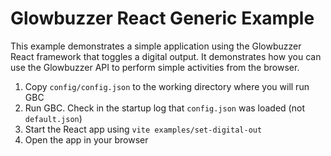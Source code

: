 # Glowbuzzer React Generic Example

This example demonstrates a simple application using the Glowbuzzer React framework that toggles a digital output. It demonstrates how you can use the Glowbuzzer API to perform simple activities from the browser.

1. Copy `config/config.json` to the working directory where you will run GBC
2. Run GBC. Check in the startup log that `config.json` was loaded (not `default.json`)
3. Start the React app using `vite examples/set-digital-out`
4. Open the app in your browser 
